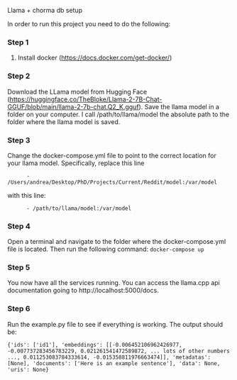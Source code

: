 Llama + chorma db setup

In order to run this project you need to do the following:

### Step 1
1. Install docker (https://docs.docker.com/get-docker/)

### Step 2
Download the LLama model from Hugging Face (https://huggingface.co/TheBloke/Llama-2-7B-Chat-GGUF/blob/main/llama-2-7b-chat.Q2_K.gguf).
Save the llama model in a folder on your computer. I call /path/to/llama/model the absolute path to the folder where the llama model is saved.

### Step 3
Change the docker-compose.yml file to point to the correct location for your llama model. Specifically, replace this line
```    volumes:
      - /Users/andrea/Desktop/PhD/Projects/Current/Reddit/model:/var/model
  ```
with this line:
```    volumes:
      - /path/to/llama/model:/var/model
  ```

### Step 4
Open a terminal and navigate to the folder where the docker-compose.yml file is located. Then run the following command:
```docker-compose up```

### Step 5
You now have all the services running. 
You can access the llama.cpp api documentation going to http://localhost:5000/docs.

### Step 6
Run the example.py file to see if everything is working. The output should be:
```
{'ids': ['id1'], 'embeddings': [[-0.006452106962426977, -0.007737283456783229, 0.021261541472589872, ... lots of other numbers ..., 0.011253083784333614, -0.015358811976663474]], 'metadatas': [None], 'documents': ['Here is an example sentence'], 'data': None, 'uris': None}
```